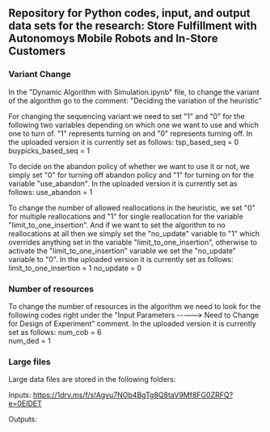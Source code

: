 ## Repository for Python codes, input, and output data sets for the research: Store Fulfillment with Autonomoys Mobile Robots and In-Store Customers


### Variant Change
In the "Dynamic Algorithm with Simulation.ipynb" file, to change the variant of the algorithm go to the comment: "Deciding the variation of the heuristic"

For changing the sequencing variant we need to set "1" and "0" for the following two variables depending on which one we want to use and which one to turn of. "1" represents turning on and "0" represents turning off. In the uploaded version it is currently set as follows:
tsp_based_seq = 0
buypicks_based_seq = 1

To decide on the abandon policy of whether we want to use it or not, we simply set "0" for turning off abandon policy and "1" for turning on for the variable "use_abandon". In the uploaded version it is currently set as follows:
use_abandon = 1


To change the number of allowed reallocations in the heuristic, we set "0" for multiple reallocations and "1" for single reallocation for the variable "limit_to_one_insertion". And if we want to set the algorithm to no reallocations at all then we simply set the "no_update" variable to "1" which overrides anything set in the variable "limit_to_one_insertion", otherwise to activate the "limit_to_one_insertion" variable we set the "no_update" variable to "0". In the uploaded version it is currently set as follows:
limit_to_one_insertion = 1
no_update = 0  

### Number of resources
To change the number of resources in the algorithm we need to look for the following codes right under the "Input Parameters -----> Need to Change for Design of Experiment" comment. In the uploaded version it is currently set as follows:
num_cob = 6      
num_ded = 1          

### Large files
Large data files are stored in the following folders: 

Inputs: https://1drv.ms/f/s!Agvu7NOb4BgTg8Q8taV9Mf8FG0ZRFQ?e=0EIDET

Outputs: 
